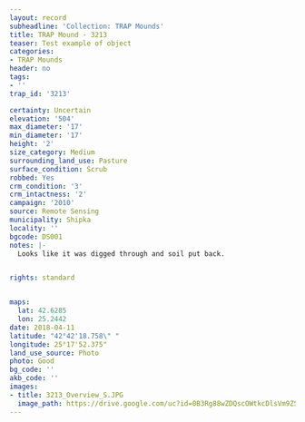 ```yaml
---
layout: record
subheadline: 'Collection: TRAP Mounds'
title: TRAP Mound - 3213
teaser: Test example of object
categories:
- TRAP Mounds
header: no
tags:
- ''
trap_id: '3213'

certainty: Uncertain
elevation: '504'
max_diameter: '17'
min_diameter: '17'
height: '2'
size_category: Medium
surrounding_land_use: Pasture
surface_condition: Scrub
robbed: Yes
crm_condition: '3'
crm_intactness: '2'
campaign: '2010'
source: Remote Sensing
municipality: Shipka
locality: ''
bgcode: DS001
notes: |-
  Looks like it was digged through and soil put back.


rights: standard


maps:
  lat: 42.6285
  lon: 25.2442
date: 2018-04-11
latitude: "42°42'18.758\" "
longitude: 25°17'52.375"
land_use_source: Photo
photo: Good
bg_code: ''
akb_code: ''
images:
- title: 3213_Overview_S.JPG
  image_path: https://drive.google.com/uc?id=0B3Rg88wZDQscOWtkcDlsVm9ZSDg
---
```


